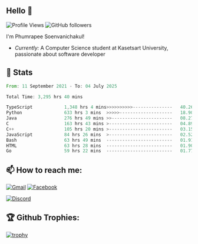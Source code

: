 
<h2>Hello 👋</h2> 

![Profile Views](https://komarev.com/ghpvc/?username=Homiez09&label=Profile%20views&color=0e75b6&style=flat)
![GitHub followers](https://img.shields.io/github/followers/HomieZ09.svg?style=social&label=Follow)


I'm Phumrapee Soenvanichakul!

- <i>Currently:</i> A Computer Science student at Kasetsart University, passionate about software developer

<h2>👀 Stats</h2>

<!--START_SECTION:waka-->

```rust
From: 11 September 2021 - To: 04 July 2025

Total Time: 3,295 hrs 40 mins

TypeScript            1,348 hrs 4 mins>>>>>>>>>>---------------   40.26 %
Python                633 hrs 3 mins  >>>>>--------------------   18.90 %
Java                  276 hrs 49 mins >>-----------------------   08.27 %
C                     163 hrs 43 mins >------------------------   04.89 %
C++                   105 hrs 20 mins >------------------------   03.15 %
JavaScript            84 hrs 26 mins  >------------------------   02.52 %
Bash                  63 hrs 49 mins  -------------------------   01.91 %
HTML                  63 hrs 28 mins  -------------------------   01.90 %
Go                    59 hrs 22 mins  -------------------------   01.77 %
```

<!--END_SECTION:waka-->

<h2>📫 How to reach me:</h2>

<a href="mailto:phumrapeesoen1@gmail.com">![Gmail](https://img.shields.io/badge/Gmail-D14836?style=for-the-badge&logo=gmail&logoColor=white)</a> 
<a href="https://web.facebook.com/phumrapee.soenvanichakul.3/">![Facebook](https://img.shields.io/badge/Facebook-4267B2?style=for-the-badge&logo=facebook&logoColor=white)</a>

<a href="https://discord.gg/EWnAEUtFVm">![Discord](https://discord.c99.nl/widget/theme-1/297740667784921089.png)</a> 

<h2>🏆 Github Trophies:</h2>

[![trophy](https://github-profile-trophy.vercel.app/?username=Homiez09&theme=discord&row=1)](https://github.com/ryo-ma/github-profile-trophy)
